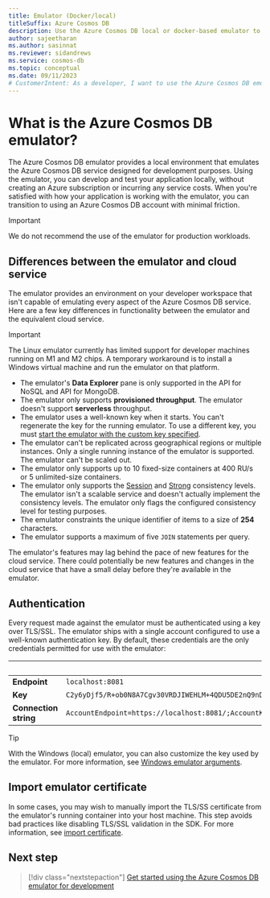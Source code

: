 ```yaml
---
title: Emulator (Docker/local)
titleSuffix: Azure Cosmos DB
description: Use the Azure Cosmos DB local or docker-based emulator to test your applications against multiple API endpoints.
author: sajeetharan
ms.author: sasinnat
ms.reviewer: sidandrews
ms.service: cosmos-db
ms.topic: conceptual
ms.date: 09/11/2023
# CustomerIntent: As a developer, I want to use the Azure Cosmos DB emulator so that I can develop my application against a database during development.
---
```


# What is the Azure Cosmos DB emulator?

The Azure Cosmos DB emulator provides a local environment that emulates the Azure Cosmos DB service designed for development purposes. Using the emulator, you can develop and test your application locally, without creating an Azure subscription or incurring any service costs. When you're satisfied with how your application is working with the emulator, you can transition to using an Azure Cosmos DB account with minimal friction.

> [!IMPORTANT]
> We do not recommend the use of the emulator for production workloads.

## Differences between the emulator and cloud service

The emulator provides an environment on your developer workspace that isn't capable of emulating every aspect of the Azure Cosmos DB service. Here are a few key differences in functionality between the emulator and the equivalent cloud service.

> [!IMPORTANT]
> The Linux emulator currently has limited support for developer machines running on M1 and M2 chips. A temporary workaround is to install a Windows virtual machine and run the emulator on that platform.

- The emulator's **Data Explorer** pane is only supported in the API for NoSQL and API for MongoDB.
- The emulator only supports **provisioned throughput**. The emulator doesn't support **serverless** throughput.
- The emulator uses a well-known key when it starts. You can't regenerate the key for the running emulator. To use a different key, you must [start the emulator with the custom key specified](#authentication).
- The emulator can't be replicated across geographical regions or multiple instances. Only a single running instance of the emulator is supported. The emulator can't be scaled out.
- The emulator only supports up to 10 fixed-size containers at 400 RU/s or 5 unlimited-size containers.
- The emulator only supports the [Session](consistency-levels.md#session-consistency) and [Strong](consistency-levels.md#strong-consistency) consistency levels. The emulator isn't a scalable service and doesn't actually implement the consistency levels. The emulator only flags the configured consistency level for testing purposes.
- The emulator constraints the unique identifier of items to a size of **254** characters.
- The emulator supports a maximum of five `JOIN` statements per query.

The emulator's features may lag behind the pace of new features for the cloud service. There could potentially be new features and changes in the cloud service that have a small delay before they're available in the emulator.

## Authentication

Every request made against the emulator must be authenticated using a key over TLS/SSL. The emulator ships with a single account configured to use a well-known authentication key. By default, these credentials are the only credentials permitted for use with the emulator:

| | Value |
| --- | --- |
| **Endpoint** | `localhost:8081` |
| **Key** | `C2y6yDjf5/R+ob0N8A7Cgv30VRDJIWEHLM+4QDU5DE2nQ9nDuVTqobD4b8mGGyPMbIZnqyMsEcaGQy67XIw/Jw==` |
| **Connection string** | `AccountEndpoint=https://localhost:8081/;AccountKey=C2y6yDjf5/R+ob0N8A7Cgv30VRDJIWEHLM+4QDU5DE2nQ9nDuVTqobD4b8mGGyPMbIZnqyMsEcaGQy67XIw/Jw==;` |

> [!TIP]
> With the Windows (local) emulator, you can also customize the key used by the emulator. For more information, see [Windows emulator arguments](emulator-windows-arguments.md).

## Import emulator certificate

In some cases, you may wish to manually import the TLS/SS certificate from the emulator's running container into your host machine. This step avoids bad practices like disabling TLS/SSL validation in the SDK. For more information, see [import certificate](how-to-develop-emulator.md#export-the-emulators-tlsssl-certificate).

## Next step

> [!div class="nextstepaction"]
> [Get started using the Azure Cosmos DB emulator for development](how-to-develop-emulator.md)
